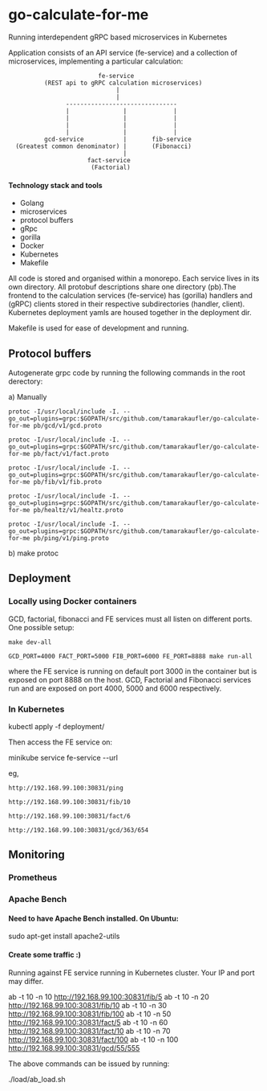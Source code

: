 # go-calculate-for-me
Running interdependent gRPC based microservices in Kubernetes

Application consists of an API service (fe-service) and a collection of microservices, implementing a particular calculation:
```
                         fe-service
          (REST api to gRPC calculation microservices)
                              |
                              |
                -------------------------------
                |               |             |
                |               |             |
                |               |             |
                |               |             |
          gcd-service           |       fib-service
  (Greatest common denominator) |       (Fibonacci)
                                |
                      fact-service
                       (Factorial)
```
#### Technology stack and tools
- Golang
- microservices
- protocol buffers
- gRpc
- gorilla
- Docker
- Kubernetes
- Makefile

All code is stored and organised within a monorepo. Each service lives in its own directory. All protobuf descriptions share one directory (pb).The frontend to the calculation services (fe-service) has (gorilla) handlers and (gRPC) clients stored in their respective subdirectories (handler, client). Kubernetes deployment yamls are housed together in the deployment dir.

Makefile is used for ease of development and running.

## Protocol buffers
Autogenerate grpc code by running the following commands in the root derectory:

a) Manually

	protoc -I/usr/local/include -I. --go_out=plugins=grpc:$GOPATH/src/github.com/tamarakaufler/go-calculate-for-me pb/gcd/v1/gcd.proto
  
	protoc -I/usr/local/include -I. --go_out=plugins=grpc:$GOPATH/src/github.com/tamarakaufler/go-calculate-for-me pb/fact/v1/fact.proto
  
	protoc -I/usr/local/include -I. --go_out=plugins=grpc:$GOPATH/src/github.com/tamarakaufler/go-calculate-for-me pb/fib/v1/fib.proto

	protoc -I/usr/local/include -I. --go_out=plugins=grpc:$GOPATH/src/github.com/tamarakaufler/go-calculate-for-me pb/healtz/v1/healtz.proto

	protoc -I/usr/local/include -I. --go_out=plugins=grpc:$GOPATH/src/github.com/tamarakaufler/go-calculate-for-me pb/ping/v1/ping.proto

b) make protoc

  ## Deployment

  ### Locally using Docker containers

  GCD, factorial, fibonacci and FE services must all listen on different ports. One possible setup:

    make dev-all
    
    GCD_PORT=4000 FACT_PORT=5000 FIB_PORT=6000 FE_PORT=8888 make run-all

  where the FE service is running on default port 3000 in the container but is exposed on port 8888 on the host. GCD, Factorial and Fibonacci services run and are exposed on port 4000, 5000 and 6000 respectively.

  ### In Kubernetes

kubectl apply -f deployment/

Then access the FE service on:

  minikube service fe-service --url

eg,

    http://192.168.99.100:30831/ping
    
    http://192.168.99.100:30831/fib/10
    
    http://192.168.99.100:30831/fact/6
    
    http://192.168.99.100:30831/gcd/363/654


## Monitoring

### Prometheus

### Apache Bench

#### Need to have Apache Bench installed. On Ubuntu:

  sudo apt-get install apache2-utils

#### Create some traffic :)

Running against FE service running in Kubernetes cluster. Your IP and port may differ.

ab -t 10 -n 10 http://192.168.99.100:30831/fib/5
ab -t 10 -n 20 http://192.168.99.100:30831/fib/10
ab -t 10 -n 30 http://192.168.99.100:30831/fib/100
ab -t 10 -n 50 http://192.168.99.100:30831/fact/5
ab -t 10 -n 60 http://192.168.99.100:30831/fact/10
ab -t 10 -n 70 http://192.168.99.100:30831/fact/100
ab -t 10 -n 100 http://192.168.99.100:30831/gcd/55/555

The above commands can be issued by running:

./load/ab_load.sh